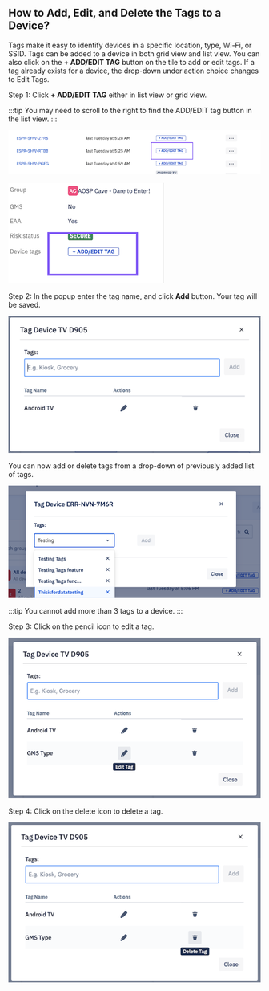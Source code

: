 ## How to Add, Edit, and Delete the Tags to a Device?

  

Tags make it easy to identify devices in a specific location, type, Wi-Fi, or SSID. Tags can be added to a device in both grid view and list view. You can also click on the **+ ADD/EDIT TAG** button on the tile to add or edit tags. If a tag already exists for a device, the drop-down under action choice changes to Edit Tags.

Step 1: Click **+ ADD/EDIT TAG** either in list view or grid view.

  

:::tip
You may need to scroll to the right to find the ADD/EDIT tag button in the list view.
:::

  

![list view add tag](./images/tags/45_Groups_devices_main_screen_list_view_add_tag.png)

![Grid view add tag](./images/tags/46_Groups_devices_main_screen_grid_view_add_tag.png)
  

Step 2: In the popup enter the tag name, and click **Add** button. Your tag will be saved.

  

![name](./images/tags/47_Groups_devices_main_screen_add_tag_modal.png)

You can now add or delete tags from a drop-down of previously added list of tags. 

![name](./images/tags/47-a_AddDelTags.png)

:::tip
You cannot add more than 3 tags to a device.
:::

  

Step 3: Click on the pencil icon to edit a tag.

  

![edit tag](./images/tags/48_Groups_devices_main_screen_edit_tag_modal.png)

  

Step 4: Click on the delete icon to delete a tag.

![delete tag](./images/tags/49_Groups_devices_main_screen_delete_tag_modal.png)